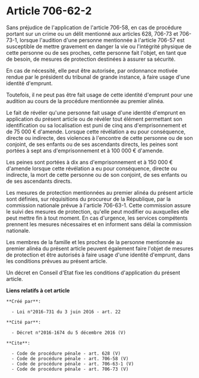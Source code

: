 # Article 706-62-2

Sans préjudice de l'application de l'article 706-58, en cas de procédure portant sur un crime ou un délit mentionné aux
articles 628, 706-73 et 706-73-1, lorsque l'audition d'une personne mentionnée à l'article 706-57 est susceptible de mettre
gravement en danger la vie ou l'intégrité physique de cette personne ou de ses proches, cette personne fait l'objet, en tant
que de besoin, de mesures de protection destinées à assurer sa sécurité. 

En cas de nécessité, elle peut être autorisée, par ordonnance motivée rendue par le président du tribunal de grande instance,
à faire usage d'une identité d'emprunt. 

Toutefois, il ne peut pas être fait usage de cette identité d'emprunt pour une audition au cours de la procédure mentionnée
au premier alinéa. 

Le fait de révéler qu'une personne fait usage d'une identité d'emprunt en application du présent article ou de révéler tout
élément permettant son identification ou sa localisation est puni de cinq ans d'emprisonnement et de 75 000 € d'amende.
Lorsque cette révélation a eu pour conséquence, directe ou indirecte, des violences à l'encontre de cette personne ou de son
conjoint, de ses enfants ou de ses ascendants directs, les peines sont portées à sept ans d'emprisonnement et à 100 000 €
d'amende. 

Les peines sont portées à dix ans d'emprisonnement et à 150 000 € d'amende lorsque cette révélation a eu pour conséquence,
directe ou indirecte, la mort de cette personne ou de son conjoint, de ses enfants ou de ses ascendants directs. 

Les mesures de protection mentionnées au premier alinéa du présent article sont définies, sur réquisitions du procureur de la
République, par la commission nationale prévue à l'article 706-63-1. Cette commission assure le suivi des mesures de
protection, qu'elle peut modifier ou auxquelles elle peut mettre fin à tout moment. En cas d'urgence, les services compétents
prennent les mesures nécessaires et en informent sans délai la commission nationale. 

Les membres de la famille et les proches de la personne mentionnée au premier alinéa du présent article peuvent également
faire l'objet de mesures de protection et être autorisés à faire usage d'une identité d'emprunt, dans les conditions prévues
au présent article. 

Un décret en Conseil d'Etat fixe les conditions d'application du présent article.

**Liens relatifs à cet article**

	**Créé par**:

	  - Loi n°2016-731 du 3 juin 2016 - art. 22

	**Cité par**:

	  - Décret n°2016-1674 du 5 décembre 2016 (V)

	**Cite**:

	  - Code de procédure pénale - art. 628 (V)
	  - Code de procédure pénale - art. 706-58 (V)
	  - Code de procédure pénale - art. 706-63-1 (V)
	  - Code de procédure pénale - art. 706-73 (V)
